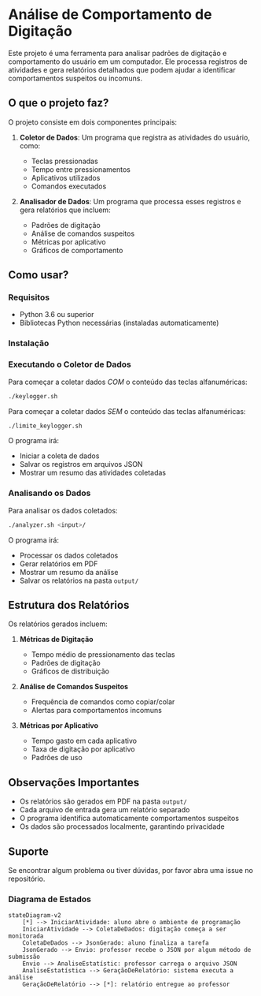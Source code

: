 # Análise de Comportamento de Digitação

Este projeto é uma ferramenta para analisar padrões de digitação e comportamento do usuário em um computador. Ele processa registros de atividades e gera relatórios detalhados que podem ajudar a identificar comportamentos suspeitos ou incomuns.

## O que o projeto faz?

O projeto consiste em dois componentes principais:

1. **Coletor de Dados**: Um programa que registra as atividades do usuário, como:
   - Teclas pressionadas
   - Tempo entre pressionamentos
   - Aplicativos utilizados
   - Comandos executados

2. **Analisador de Dados**: Um programa que processa esses registros e gera relatórios que incluem:
   - Padrões de digitação
   - Análise de comandos suspeitos
   - Métricas por aplicativo
   - Gráficos de comportamento

## Como usar?

### Requisitos
- Python 3.6 ou superior
- Bibliotecas Python necessárias (instaladas automaticamente)

### Instalação

### Executando o Coletor de Dados

Para começar a coletar dados *COM* o conteúdo das teclas alfanuméricas:
```bash
./keylogger.sh 
```

Para começar a coletar dados *SEM* o conteúdo das teclas alfanuméricas:
```bash
./limite_keylogger.sh 
```

O programa irá:
- Iniciar a coleta de dados
- Salvar os registros em arquivos JSON
- Mostrar um resumo das atividades coletadas

### Analisando os Dados

Para analisar os dados coletados:
```bash
./analyzer.sh <input>/
```

O programa irá:
- Processar os dados coletados
- Gerar relatórios em PDF
- Mostrar um resumo da análise
- Salvar os relatórios na pasta `output/`

## Estrutura dos Relatórios

Os relatórios gerados incluem:

1. **Métricas de Digitação**
   - Tempo médio de pressionamento das teclas
   - Padrões de digitação
   - Gráficos de distribuição

2. **Análise de Comandos Suspeitos**
   - Frequência de comandos como copiar/colar
   - Alertas para comportamentos incomuns

3. **Métricas por Aplicativo**
   - Tempo gasto em cada aplicativo
   - Taxa de digitação por aplicativo
   - Padrões de uso

## Observações Importantes

- Os relatórios são gerados em PDF na pasta `output/`
- Cada arquivo de entrada gera um relatório separado
- O programa identifica automaticamente comportamentos suspeitos
- Os dados são processados localmente, garantindo privacidade

## Suporte

Se encontrar algum problema ou tiver dúvidas, por favor abra uma issue no repositório.

### Diagrama de Estados

```mermaid
stateDiagram-v2
    [*] --> IniciarAtividade: aluno abre o ambiente de programação
    IniciarAtividade --> ColetaDeDados: digitação começa a ser monitorada
    ColetaDeDados --> JsonGerado: aluno finaliza a tarefa
    JsonGerado --> Envio: professor recebe o JSON por algum método de submissão
    Envio --> AnaliseEstatístic: professor carrega o arquivo JSON
    AnaliseEstatística --> GeraçãoDeRelatório: sistema executa a análise
    GeraçãoDeRelatório --> [*]: relatório entregue ao professor
